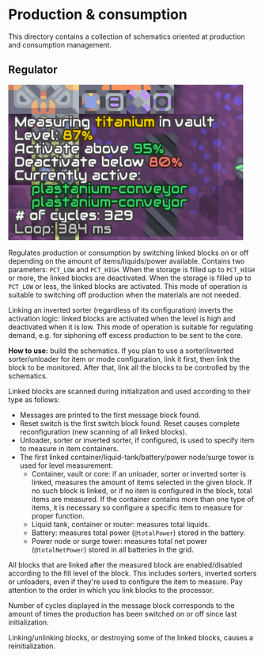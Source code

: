# Production & consumption

This directory contains a collection of schematics oriented at production and consumption management.

## Regulator

![Screenshot of the schematics in action](regulator.png)

Regulates production or consumption by switching linked blocks on or off depending on the amount of items/liquids/power available. Contains two parameters: `PCT_LOW` and `PCT_HIGH`. When the storage is filled up to `PCT_HIGH` or more, the linked blocks are deactivated. When the storage is filled up to `PCT_LOW` or less, the linked blocks are activated. This mode of operation is suitable to switching off production when the materials are not needed.

Linking an inverted sorter (regardless of its configuration) inverts the activation logic: linked blocks are activated when the level is high and deactivated when it is low. This mode of operation is suitable for regulating demand, e.g. for siphoning off excess production to be sent to the core.

**How to use:** build the schematics. If you plan to use a sorter/inverted sorter/unloader for item or mode configuration, link it first, then link the block to be monitored. After that, link all the blocks to be controlled by the schematics.

Linked blocks are scanned during initialization and used according to their type as follows:
 
* Messages are printed to the first message block found.
* Reset switch is the first switch block found. Reset causes complete reconfiguration (new scanning of all linked blocks).
* Unloader, sorter or inverted sorter, if configured, is used to specify item to measure in item containers.
* The first linked container/liquid-tank/battery/power node/surge tower is used for level measurement:
  * Container, vault or core: if an unloader, sorter or inverted sorter is linked, measures the amount of items selected in the given block. If no such block is linked, or if no item is configured in the block, total items are measured. If the container contains more than one type of items, it is necessary so configure a specific item to measure for proper function.
  * Liquid tank, container or router: measures total liquids.
  * Battery: measures total power (`@totalPower`) stored in the battery.
  * Power node or surge tower: measures total net power (`@totalNetPower`) stored in all batteries in the grid.

All blocks that are linked after the measured block are enabled/disabled according to the fill level of the block. This includes sorters, inverted sorters or unloaders, even if they're used to configure the item to measure. Pay attention to the order in which you link blocks to the processor.

Number of cycles displayed in the message block corresponds to the amount of times the production has been switched on or off since last initialization.

Linking/unlinking blocks, or destroying some of the linked blocks, causes a reinitialization.   